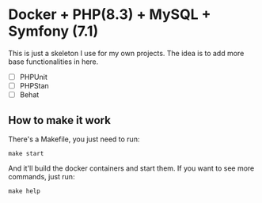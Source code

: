# Docker + PHP(8.3) + MySQL + Symfony (7.1)

This is just a skeleton I use for my own projects. The idea is to add more base functionalities in here.

- [ ] PHPUnit
- [ ] PHPStan
- [ ] Behat

## How to make it work

There's a Makefile, you just need to run:

```
make start
```

And it'll build the docker containers and start them. If you want to see more commands, just run:

```
make help
```

